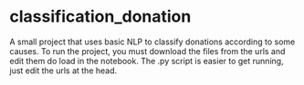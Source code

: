 # classification_donation
A small project that uses basic NLP to classify donations according to some causes. 
To run the project, you must download the files from the urls and edit them do load in the notebook. The .py script is easier to get running, just edit the urls at the head.
